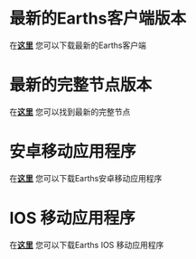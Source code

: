 # 最新的Earths客户端版本

在[**这里**](https://github.com/earthspay/EarthsGUI/releases) 您可以下载最新的Earths客户端

# 最新的完整节点版本

在[**这里**](https://github.com/earthspay/Earths/releases) 您可以找到最新的完整节点

# 安卓移动应用程序

在[**这里**](https://play.google.com/store/apps/details?id=com.earthspay.wallet) 您可以下载Earths安卓移动应用程序

# IOS 移动应用程序

在[**这里**](https://itunes.apple.com/us/app/earths-wallet/id1233158971?mt=8) 您可以下载Earths IOS 移动应用程序

